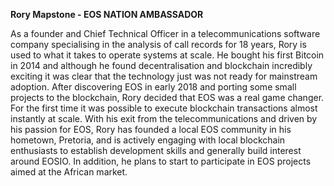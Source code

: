 **Rory Mapstone - EOS NATION AMBASSADOR**

As a founder and Chief Technical Officer in a telecommunications software company specialising in the analysis of call records for 18 years, Rory is used to what it takes to operate systems at scale. He bought his first Bitcoin in 2014 and although he found decentralisation and blockchain incredibly exciting it was clear that the technology just was not ready for mainstream adoption. After discovering EOS in early 2018 and porting some small projects to the blockchain, Rory decided that EOS was a real game changer. For the first time it was possible to execute blockchain transactions almost instantly at scale. With his exit from the telecommunications and driven by his passion for EOS, Rory has founded a local EOS community in his hometown, Pretoria, and is actively engaging with local blockchain enthusiasts to establish development skills and generally build interest around EOSIO. In addition, he plans to start to participate in EOS projects aimed at the African market.